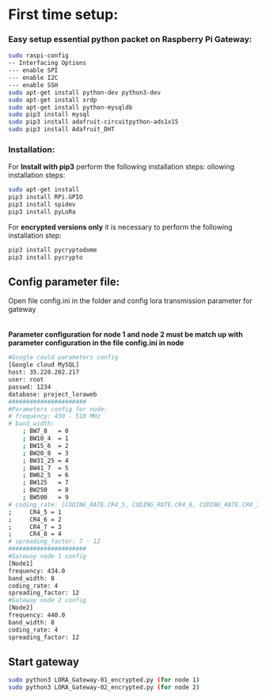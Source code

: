 # First time setup:	
### Easy setup essential python packet on Raspberry Pi Gateway:	
```bash	
sudo raspi-config	
-- Interfacing Options	
--- enable SPI	
--- enable I2C	
--- enable SSH	
sudo apt-get install python-dev python3-dev	
sudo apt-get install xrdp	
sudo apt-get install python-mysqldb	
sudo pip3 install mysql	
sudo pip3 install adafruit-circuitpython-ads1x15 	
sudo pip3 install Adafruit_DHT	
```	


 ### Installation:	
For **Install with pip3** perform the following installation steps:	ollowing installation steps:
```bash
sudo apt-get install 
pip3 install RPi.GPIO	
pip3 install spidev	
pip3 install pyLoRa
```
For **encrypted versions only** it is necessary to perform the following installation step:	
```bash	
pip3 install pycryptodome	
pip3 install pycrypto	
```
 ## Config parameter file:	
Open file config.ini in the folder and config lora transmission parameter for gateway 	
</br>	
 **Parameter configuration for node 1 and node 2 must be match up with parameter configuration in the file config.ini in node**	
```bash	
#Google could parameters config
[Google cloud MySQL]
host: 35.220.202.217
user: root
passwd: 1234
database: project_loraweb
######################
#Parameters config for node:
# frequency: 430 - 510 MHz
# band_width: 
    ; BW7_8   = 0
    ; BW10_4  = 1
    ; BW15_6  = 2
    ; BW20_8  = 3
    ; BW31_25 = 4
    ; BW41_7  = 5
    ; BW62_5  = 6
    ; BW125   = 7
    ; BW250   = 8
    ; BW500   = 9
# coding_rate: [CODING_RATE.CR4_5, CODING_RATE.CR4_6, CODING_RATE.CR4_7, CODING_RATE.CR4_8]
;     CR4_5 = 1
;     CR4_6 = 2
;     CR4_7 = 3
;     CR4_8 = 4
# spreading_factor: 7 - 12
######################
#Gateway node 1 config
[Node1]
frequency: 434.0
band_width: 8
coding_rate: 4
spreading_factor: 12
#Gateway node 2 config
[Node2]
frequency: 440.0
band_width: 8
coding_rate: 4
spreading_factor: 12
```
## Start gateway	
```bash	 
sudo python3 LORA_Gateway-01_encrypted.py (for node 1)	 
sudo python3 LORA_Gateway-02_encrypted.py (for node 2)
```
